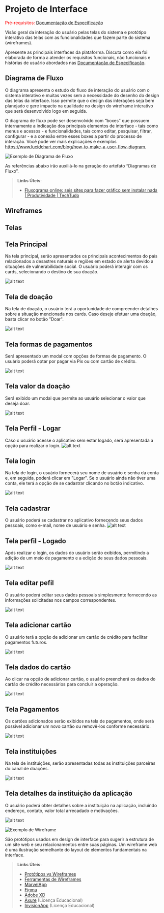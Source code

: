 
# Projeto de Interface

<span style="color:red">Pré-requisitos: <a href="2-Especificação do Projeto.md"> Documentação de Especificação</a></span>

Visão geral da interação do usuário pelas telas do sistema e protótipo interativo das telas com as funcionalidades que fazem parte do sistema (wireframes).

 Apresente as principais interfaces da plataforma. Discuta como ela foi elaborada de forma a atender os requisitos funcionais, não funcionais e histórias de usuário abordados nas <a href="2-Especificação do Projeto.md"> Documentação de Especificação</a>.

## Diagrama de Fluxo

O diagrama apresenta o estudo do fluxo de interação do usuário com o sistema interativo e  muitas vezes sem a necessidade do desenho do design das telas da interface. Isso permite que o design das interações seja bem planejado e gere impacto na qualidade no design do wireframe interativo que será desenvolvido logo em seguida.

O diagrama de fluxo pode ser desenvolvido com “boxes” que possuem internamente a indicação dos principais elementos de interface - tais como menus e acessos - e funcionalidades, tais como editar, pesquisar, filtrar, configurar - e a conexão entre esses boxes a partir do processo de interação. Você pode ver mais explicações e exemplos https://www.lucidchart.com/blog/how-to-make-a-user-flow-diagram.

![Exemplo de Diagrama de Fluxo](img/diagramafluxo2.jpg)

As referências abaixo irão auxiliá-lo na geração do artefato “Diagramas de Fluxo”.

> **Links Úteis**:
> - [Fluxograma online: seis sites para fazer gráfico sem instalar nada | Produtividade | TechTudo](https://www.techtudo.com.br/listas/2019/03/fluxograma-online-seis-sites-para-fazer-grafico-sem-instalar-nada.ghtml)

## Wireframes

## Telas

## Tela Principal
Na tela principal, serão apresentados os principais acontecimentos do país relacionados a desastres naturais e regiões em estado de alerta devido a situações de vulnerabilidade social. O usuário poderá interagir com os cards, selecionando o destino de sua doação.

![alt text](img/13_Tela_Principal.png)

## Tela de doação
Na tela de doação, o usuário terá a oportunidade de compreender detalhes sobre a situação mencionada nos cards. Caso deseje efetuar uma doação, basta clicar no botão "Doar".

![alt text](img/5_Tela_doacao_1.png)

## Tela formas de pagamentos

Será apresentado um modal com opções de formas de pagamento. O usuário poderá optar por pagar via Pix ou com cartão de crédito.

![alt text](img/3_Pagar_pix_cartao.png)

## Tela valor da doação
Será exibido um modal que permite ao usuário selecionar o valor que deseja doar.

![alt text](img/14_Tela_valor_doacao.png)

## Tela Perfil - Logar
Caso o usuário acesse o aplicativo sem estar logado, será apresentada a opção para realizar o login.
![alt text](img/9_Tela_logar.png)

## Tela login
Na tela de login, o usuário fornecerá seu nome de usuário e senha da conta e, em seguida, poderá clicar em "Logar". Se o usuário ainda não tiver uma conta, ele terá a opção de se cadastrar clicando no botão indicativo.

![alt text](img/10_Tela_Login.png)

## Tela cadastrar
O usuário poderá se cadastrar no aplicativo fornecendo seus dados pessoais, como e-mail, nome de usuário e senha.
![alt text](img/4_Tela_Cadastro.png)

## Tela perfil - Logado
Após realizar o login, os dados do usuário serão exibidos, permitindo a adição de um meio de pagamento e a edição de seus dados pessoais.

![alt text](img/12_Tela_Perfil.png)

## Tela editar pefil
O usuário poderá editar seus dados pessoais simplesmente fornecendo as informações solicitadas nos campos correspondentes.

![alt text](img/6_Tela_Edit_usuario.png)

## Tela adicionar cartão
O usuário terá a opção de adicionar um cartão de crédito para facilitar pagamentos futuros.

![alt text](img/1_Add_Cartao.png)

## Tela dados do cartão
Ao clicar na opção de adicionar cartão, o usuário preencherá os dados do cartão de crédito necessários para concluir a operação.

![alt text](img/2_Dados_cartao.png)

## Tela Pagamentos
Os cartões adicionados serão exibidos na tela de pagamentos, onde será possível adicionar um novo cartão ou removê-los conforme necessário.

![alt text](img/11_Tela_Pagamentos.png)

## Tela instituições
Na tela de instituições, serão apresentadas todas as instituições parceiras do canal de doações.

![alt text](img/7_Tela_Instituicao1.png)

## Tela detalhes da instituição da aplicação
O usuário poderá obter detalhes sobre a instituição na aplicação, incluindo endereço, contato, valor total arrecadado e motivações.

![alt text](img/8_Tela_instituicao2.png)


![Exemplo de Wireframe](img/wireframe-example.png)

São protótipos usados em design de interface para sugerir a estrutura de um site web e seu relacionamentos entre suas páginas. Um wireframe web é uma ilustração semelhante do layout de elementos fundamentais na interface.
 
> **Links Úteis**:
> - [Protótipos vs Wireframes](https://www.nngroup.com/videos/prototypes-vs-wireframes-ux-projects/)
> - [Ferramentas de Wireframes](https://rockcontent.com/blog/wireframes/)
> - [MarvelApp](https://marvelapp.com/developers/documentation/tutorials/)
> - [Figma](https://www.figma.com/)
> - [Adobe XD](https://www.adobe.com/br/products/xd.html#scroll)
> - [Axure](https://www.axure.com/edu) (Licença Educacional)
> - [InvisionApp](https://www.invisionapp.com/) (Licença Educacional)
